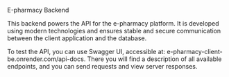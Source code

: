Е-pharmacy Backend

This backend powers the API for the e-pharmacy platform. It is developed using modern technologies and ensures stable and secure communication between the client application and the database.

To test the API, you can use Swagger UI, accessible at: e-pharmacy-client-be.onrender.com/api-docs. There you will find a description of all available endpoints, and you can send requests and view server responses.
